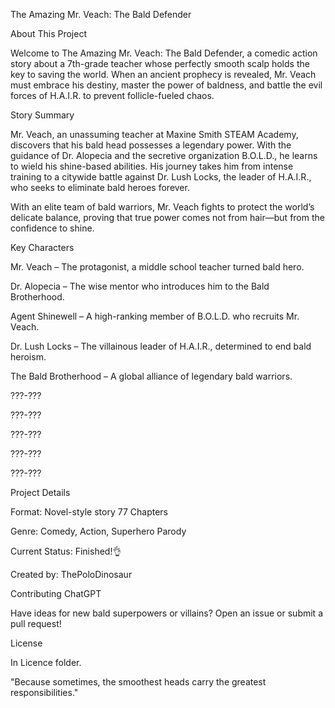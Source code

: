 The Amazing Mr. Veach: The Bald Defender

About This Project

Welcome to The Amazing Mr. Veach: The Bald Defender, a comedic action story about a 7th-grade teacher whose perfectly smooth scalp holds the key to saving the world. When an ancient prophecy is revealed, Mr. Veach must embrace his destiny, master the power of baldness, and battle the evil forces of H.A.I.R. to prevent follicle-fueled chaos.

Story Summary

Mr. Veach, an unassuming teacher at Maxine Smith STEAM Academy, discovers that his bald head possesses a legendary power. With the guidance of Dr. Alopecia and the secretive organization B.O.L.D., he learns to wield his shine-based abilities. His journey takes him from intense training to a citywide battle against Dr. Lush Locks, the leader of H.A.I.R., who seeks to eliminate bald heroes forever.

With an elite team of bald warriors, Mr. Veach fights to protect the world’s delicate balance, proving that true power comes not from hair—but from the confidence to shine.

Key Characters

Mr. Veach – The protagonist, a middle school teacher turned bald hero.

Dr. Alopecia – The wise mentor who introduces him to the Bald Brotherhood.

Agent Shinewell – A high-ranking member of B.O.L.D. who recruits Mr. Veach.

Dr. Lush Locks – The villainous leader of H.A.I.R., determined to end bald heroism.

The Bald Brotherhood – A global alliance of legendary bald warriors.

???-???

???-???

???-???

???-???

???-???

Project Details

Format: Novel-style story 77 Chapters

Genre: Comedy, Action, Superhero Parody

Current Status: Finished!👌

Created by: ThePoloDinosaur

Contributing
ChatGPT

Have ideas for new bald superpowers or villains? Open an issue or submit a pull request!

License

In Licence folder.

"Because sometimes, the smoothest heads carry the greatest responsibilities."
